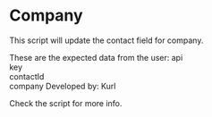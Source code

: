 # Company


This script will update the contact field for company.


These are the expected data from the user:  api\
                                            key\
                                            contactId\
                                            company
Developed by: Kurl

Check the script for more info.
